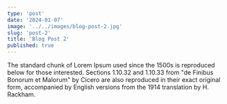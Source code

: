 ```yaml
---
type: 'post'
date: '2024-01-07'
image: '../../images/blog-post-2.jpg'
slug: 'post-2'
title: 'Blog Post 2'
published: true
---
```


The standard chunk of Lorem Ipsum used since the 1500s is reproduced below for those interested. Sections 1.10.32 and 1.10.33 from "de Finibus Bonorum et Malorum" by Cicero are also reproduced in their exact original form, accompanied by English versions from the 1914 translation by H. Rackham.